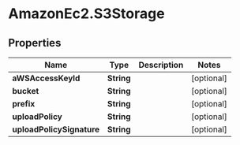 # AmazonEc2.S3Storage

## Properties

Name | Type | Description | Notes
------------ | ------------- | ------------- | -------------
**aWSAccessKeyId** | **String** |  | [optional] 
**bucket** | **String** |  | [optional] 
**prefix** | **String** |  | [optional] 
**uploadPolicy** | **String** |  | [optional] 
**uploadPolicySignature** | **String** |  | [optional] 


